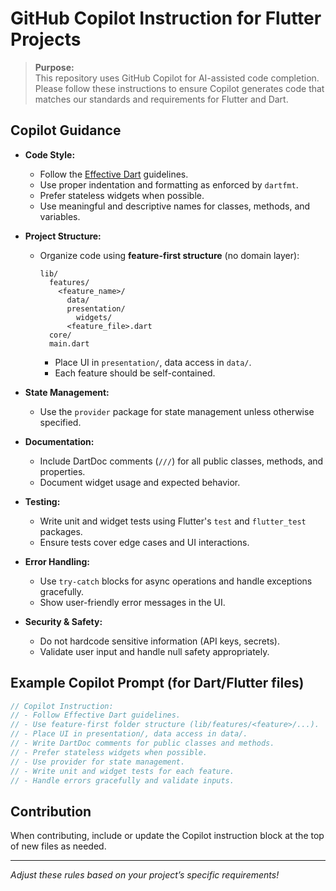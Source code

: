 # GitHub Copilot Instruction for Flutter Projects

> **Purpose:**  
> This repository uses GitHub Copilot for AI-assisted code completion. Please follow these instructions to ensure Copilot generates code that matches our standards and requirements for Flutter and Dart.

## Copilot Guidance

- **Code Style:**  
  - Follow the [Effective Dart](https://dart.dev/guides/language/effective-dart) guidelines.
  - Use proper indentation and formatting as enforced by `dartfmt`.
  - Prefer stateless widgets when possible.
  - Use meaningful and descriptive names for classes, methods, and variables.

- **Project Structure:**  
  - Organize code using **feature-first structure** (no domain layer):
    ```
    lib/
      features/
        <feature_name>/
          data/
          presentation/
            widgets/
          <feature_file>.dart
      core/
      main.dart
    ```
    - Place UI in `presentation/`, data access in `data/`.
    - Each feature should be self-contained.

- **State Management:**  
  - Use the `provider` package for state management unless otherwise specified.

- **Documentation:**  
  - Include DartDoc comments (`///`) for all public classes, methods, and properties.
  - Document widget usage and expected behavior.

- **Testing:**  
  - Write unit and widget tests using Flutter's `test` and `flutter_test` packages.
  - Ensure tests cover edge cases and UI interactions.

- **Error Handling:**  
  - Use `try-catch` blocks for async operations and handle exceptions gracefully.
  - Show user-friendly error messages in the UI.

- **Security & Safety:**  
  - Do not hardcode sensitive information (API keys, secrets).
  - Validate user input and handle null safety appropriately.

## Example Copilot Prompt (for Dart/Flutter files)
```dart
// Copilot Instruction:
// - Follow Effective Dart guidelines.
// - Use feature-first folder structure (lib/features/<feature>/...).
// - Place UI in presentation/, data access in data/.
// - Write DartDoc comments for public classes and methods.
// - Prefer stateless widgets when possible.
// - Use provider for state management.
// - Write unit and widget tests for each feature.
// - Handle errors gracefully and validate inputs.
```

## Contribution

When contributing, include or update the Copilot instruction block at the top of new files as needed.

---

*Adjust these rules based on your project’s specific requirements!*